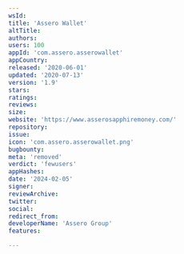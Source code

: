 ```yaml
---
wsId: 
title: 'Assero Wallet'
altTitle: 
authors: 
users: 100
appId: 'com.assero.asserowallet'
appCountry: 
released: '2020-06-01'
updated: '2020-07-13'
version: '1.9'
stars: 
ratings: 
reviews: 
size: 
website: 'https://www.asserosapphiremoney.com/'
repository: 
issue: 
icon: 'com.assero.asserowallet.png'
bugbounty: 
meta: 'removed'
verdict: 'fewusers'
appHashes: 
date: '2024-02-05'
signer: 
reviewArchive: 
twitter: 
social: 
redirect_from: 
developerName: 'Assero Group'
features: 

---
```



